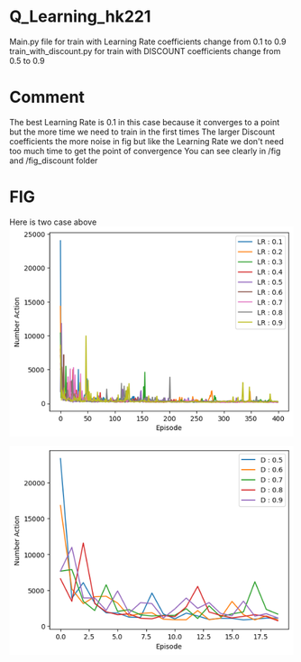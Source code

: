# Q_Learning_hk221

Main.py file for train with Learning Rate coefficients change from 0.1 to 0.9
train_with_discount.py for train with DISCOUNT coefficients change from 0.5 to 0.9

# Comment 
The best Learning Rate is 0.1 in this case because it converges to a point but the more time we need to train in the first times 
The larger Discount coefficients the more noise in fig but like the Learning Rate we don't need too much time to get the point of convergence 
You can see clearly in /fig and /fig_discount folder 

# FIG
Here is two case above <br>
![Image](/fig/Action.png)

![Image](/fig_discount/Action.png)

